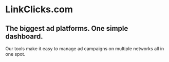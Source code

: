 # LinkClicks.com

## The biggest ad platforms. One simple dashboard.

Our tools make it easy to manage ad campaigns on multiple networks all in one spot.
